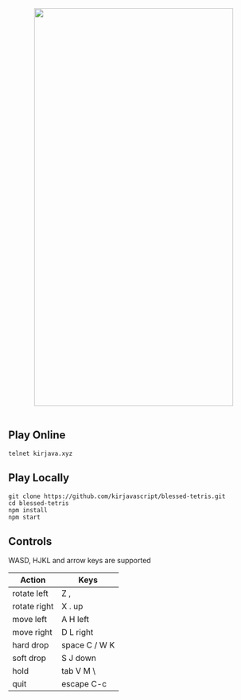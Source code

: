 <div align="center">
    <a href="https://asciinema.org/a/aehhutYDEJ9aMQSE8XZDt6bWQ" target="_blank"><img src="https://asciinema.org/a/aehhutYDEJ9aMQSE8XZDt6bWQ.png" width="400" height="800" /></a>
    <br>
</div>
<br>

## Play Online

    telnet kirjava.xyz

## Play Locally

    git clone https://github.com/kirjavascript/blessed-tetris.git
    cd blessed-tetris
    npm install
    npm start

## Controls

WASD, HJKL and arrow keys are supported

| Action        | Keys             |
| ------------- |------------------|
| rotate left   | Z ,              |
| rotate right  | X . up           |
| move left     | A H left         |
| move right    | D L right        |
| hard drop     | space C / W K    |
| soft drop     | S J down         |
| hold          | tab V M \        |
| quit          | escape C-c       |
